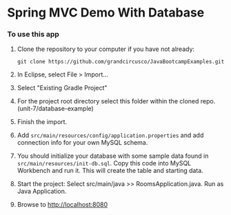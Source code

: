 # Spring MVC Demo With Database

### To use this app
1. Clone the repository to your computer if you have not already:
   
   `git clone https://github.com/grandcircusco/JavaBootcampExamples.git`
   
2. In Eclipse, select File > Import...
3. Select "Existing Gradle Project"
4. For the project root directory select this folder within the cloned repo. (unit-7/database-example)
5. Finish the import.
6. Add `src/main/resources/config/application.properties` and add connection info for your own MySQL schema.
7. You should initialize your database with some sample data found in `src/main/resources/init-db.sql`. Copy this code into MySQL Workbench and run it. This will create the table and starting data.
8. Start the project: Select src/main/java >> RoomsApplication.java. Run as Java Application.
9. Browse to [http://localhost:8080](http://localhost:8080)